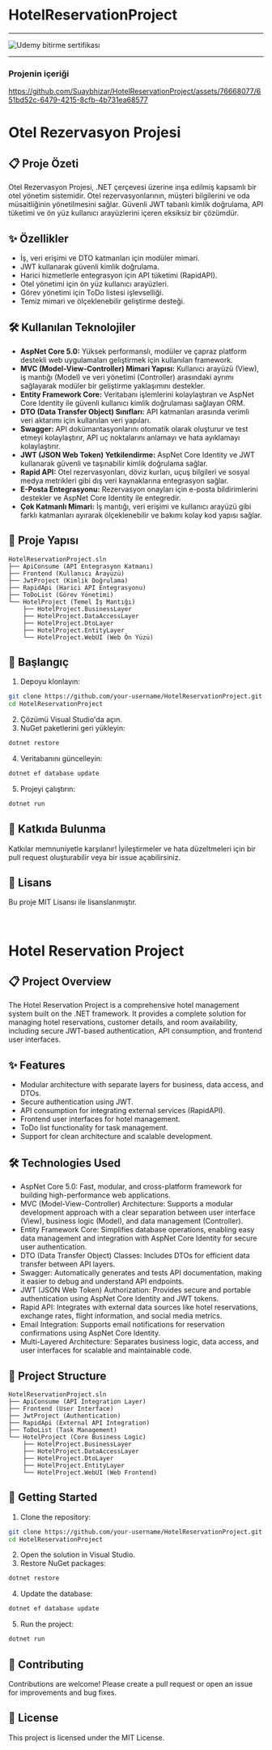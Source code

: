 # HotelReservationProject
---
![Udemy bitirme sertifikası](https://github.com/Suaybhizar/HotelReservationProject/assets/76668077/b7b12d5f-257a-40b4-8675-110b1004f5e8)

---

### Projenin içeriği

https://github.com/Suaybhizar/HotelReservationProject/assets/76668077/651bd52c-6479-4215-8cfb-4b731ea68577

# Otel Rezervasyon Projesi

## 📋 Proje Özeti

Otel Rezervasyon Projesi, .NET çerçevesi üzerine inşa edilmiş kapsamlı bir otel yönetim sistemidir. Otel rezervasyonlarının, müşteri bilgilerini ve oda müsaitliğinin yönetilmesini sağlar. Güvenli JWT tabanlı kimlik doğrulama, API tüketimi ve ön yüz kullanıcı arayüzlerini içeren eksiksiz bir çözümdür.

## ✨ Özellikler

* İş, veri erişimi ve DTO katmanları için modüler mimari.
* JWT kullanarak güvenli kimlik doğrulama.
* Harici hizmetlerle entegrasyon için API tüketimi (RapidAPI).
* Otel yönetimi için ön yüz kullanıcı arayüzleri.
* Görev yönetimi için ToDo listesi işlevselliği.
* Temiz mimari ve ölçeklenebilir geliştirme desteği.

## 🛠️ Kullanılan Teknolojiler

* **AspNet Core 5.0:** Yüksek performanslı, modüler ve çapraz platform destekli web uygulamaları geliştirmek için kullanılan framework.
* **MVC (Model-View-Controller) Mimari Yapısı:** Kullanıcı arayüzü (View), iş mantığı (Model) ve veri yönetimi (Controller) arasındaki ayrımı sağlayarak modüler bir geliştirme yaklaşımını destekler.
* **Entity Framework Core:** Veritabanı işlemlerini kolaylaştıran ve AspNet Core Identity ile güvenli kullanıcı kimlik doğrulaması sağlayan ORM.
* **DTO (Data Transfer Object) Sınıfları:** API katmanları arasında verimli veri aktarımı için kullanılan veri yapıları.
* **Swagger:** API dokümantasyonlarını otomatik olarak oluşturur ve test etmeyi kolaylaştırır, API uç noktalarını anlamayı ve hata ayıklamayı kolaylaştırır.
* **JWT (JSON Web Token) Yetkilendirme:** AspNet Core Identity ve JWT kullanarak güvenli ve taşınabilir kimlik doğrulama sağlar.
* **Rapid API:** Otel rezervasyonları, döviz kurları, uçuş bilgileri ve sosyal medya metrikleri gibi dış veri kaynaklarına entegrasyon sağlar.
* **E-Posta Entegrasyonu:** Rezervasyon onayları için e-posta bildirimlerini destekler ve AspNet Core Identity ile entegredir.
* **Çok Katmanlı Mimari:** İş mantığı, veri erişimi ve kullanıcı arayüzü gibi farklı katmanları ayırarak ölçeklenebilir ve bakımı kolay kod yapısı sağlar.

## 📁 Proje Yapısı

```
HotelReservationProject.sln
├── ApiConsume (API Entegrasyon Katmanı)
├── Frontend (Kullanıcı Arayüzü)
├── JwtProject (Kimlik Doğrulama)
├── RapidApi (Harici API Entegrasyonu)
├── ToDoList (Görev Yönetimi)
└── HotelProject (Temel İş Mantığı)
    ├── HotelProject.BusinessLayer
    ├── HotelProject.DataAccessLayer
    ├── HotelProject.DtoLayer
    ├── HotelProject.EntityLayer
    └── HotelProject.WebUI (Web Ön Yüzü)
```

## 🚀 Başlangıç

1. Depoyu klonlayın:

```bash
git clone https://github.com/your-username/HotelReservationProject.git
cd HotelReservationProject
```

2. Çözümü Visual Studio'da açın.
3. NuGet paketlerini geri yükleyin:

```bash
dotnet restore
```

4. Veritabanını güncelleyin:

```bash
dotnet ef database update
```

5. Projeyi çalıştırın:

```bash
dotnet run
```

## 🤝 Katkıda Bulunma

Katkılar memnuniyetle karşılanır! İyileştirmeler ve hata düzeltmeleri için bir pull request oluşturabilir veya bir issue açabilirsiniz.

## 📄 Lisans

Bu proje MIT Lisansı ile lisanslanmıştır.

<br>

# Hotel Reservation Project

## 📋 Project Overview

The Hotel Reservation Project is a comprehensive hotel management system built on the .NET framework. It provides a complete solution for managing hotel reservations, customer details, and room availability, including secure JWT-based authentication, API consumption, and frontend user interfaces.

## ✨ Features

* Modular architecture with separate layers for business, data access, and DTOs.
* Secure authentication using JWT.
* API consumption for integrating external services (RapidAPI).
* Frontend user interfaces for hotel management.
* ToDo list functionality for task management.
* Support for clean architecture and scalable development.

## 🛠️ Technologies Used

* AspNet Core 5.0: Fast, modular, and cross-platform framework for building high-performance web applications.
* MVC (Model-View-Controller) Architecture: Supports a modular development approach with a clear separation between user interface (View), business logic (Model), and data management (Controller).
* Entity Framework Core: Simplifies database operations, enabling easy data management and integration with AspNet Core Identity for secure user authentication.
* DTO (Data Transfer Object) Classes: Includes DTOs for efficient data transfer between API layers.
* Swagger: Automatically generates and tests API documentation, making it easier to debug and understand API endpoints.
* JWT (JSON Web Token) Authorization: Provides secure and portable authentication using AspNet Core Identity and JWT tokens.
* Rapid API: Integrates with external data sources like hotel reservations, exchange rates, flight information, and social media metrics.
* Email Integration: Supports email notifications for reservation confirmations using AspNet Core Identity.
* Multi-Layered Architecture: Separates business logic, data access, and user interfaces for scalable and maintainable code.

## 📁 Project Structure

```
HotelReservationProject.sln
├── ApiConsume (API Integration Layer)
├── Frontend (User Interface)
├── JwtProject (Authentication)
├── RapidApi (External API Integration)
├── ToDoList (Task Management)
└── HotelProject (Core Business Logic)
    ├── HotelProject.BusinessLayer
    ├── HotelProject.DataAccessLayer
    ├── HotelProject.DtoLayer
    ├── HotelProject.EntityLayer
    └── HotelProject.WebUI (Web Frontend)
```

## 🚀 Getting Started

1. Clone the repository:

```bash
git clone https://github.com/your-username/HotelReservationProject.git
cd HotelReservationProject
```

2. Open the solution in Visual Studio.
3. Restore NuGet packages:

```bash
dotnet restore
```

4. Update the database:

```bash
dotnet ef database update
```

5. Run the project:

```bash
dotnet run
```

## 🤝 Contributing

Contributions are welcome! Please create a pull request or open an issue for improvements and bug fixes.

## 📄 License

This project is licensed under the MIT License.




